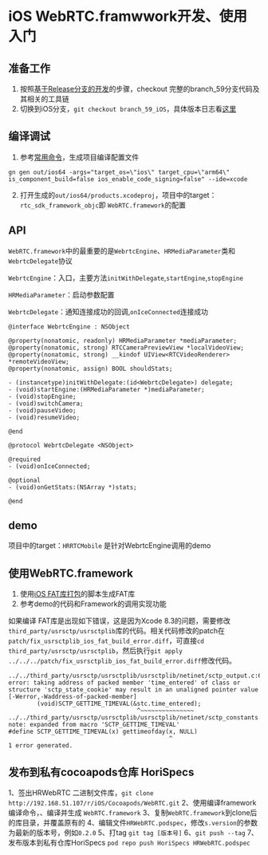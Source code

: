 # iOS WebRTC.framwwork开发、使用入门

## 准备工作

1. 按照[基于Release分支的开发](../develop_with_release.md)的步骤，checkout 完整的branch_59分支代码及其相关的工具链
2. 切换到iOS分支，`git checkout branch_59_iOS`，具体版本日志看[这里](http://192.168.51.107/log/webrtc%2F.git/branch_59_iOS)

## 编译调试

1. 参考[常用命令](../cmd.md)，生成项目编译配置文件
```
gn gen out/ios64 -args="target_os=\"ios\" target_cpu=\"arm64\" is_component_build=false ios_enable_code_signing=false" --ide=xcode
```
2. 打开生成的`out/ios64/products.xcodeproj`，项目中的target：`rtc_sdk_framework_objc`即
`WebRTC.framework`的配置

## API

`WebRTC.framework`中的最重要的是`WebrtcEngine`、`HRMediaParameter`类和`WebrtcDelegate`协议

`WebrtcEngine`：入口，主要方法`initWithDelegate`,`startEngine`,`stopEngine`

`HRMediaParameter`：启动参数配置

`WebrtcDelegate`：通知连接成功的回调,`onIceConnected`连接成功

``` objc
@interface WebrtcEngine : NSObject

@property(nonatomic, readonly) HRMediaParameter *mediaParameter;
@property(nonatomic, strong) RTCCameraPreviewView *localVideoView;
@property(nonatomic, strong) __kindof UIView<RTCVideoRenderer> *remoteVideoView;
@property(nonatomic, assign) BOOL shouldStats;

- (instancetype)initWithDelegate:(id<WebrtcDelegate>) delegate;
- (void)startEngine:(HRMediaParameter *)mediaParameter;
- (void)stopEngine;
- (void)switchCamera;
- (void)pauseVideo;
- (void)resumeVideo;

@end
```

``` objc
@protocol WebrtcDelegate <NSObject>

@required
- (void)onIceConnected;

@optional
- (void)onGetStats:(NSArray *)stats;

@end
```

## demo

项目中的target：`HRRTCMobile` 是针对WebrtcEngine调用的demo

## 使用WebRTC.framework

1. 使用[iOS FAT库打包](../cmd.md)的脚本生成FAT库
2. 参考demo的代码和Framework的调用实现功能

如果编译 FAT库是出现如下错误，这是因为Xcode 8.3的问题，需要修改`third_party/usrsctp/usrsctplib`库的代码。相关代码修改的patch在`patch/fix_usrsctplib_ios_fat_build_error.diff`，可直接`cd third_party/usrsctp/usrsctplib`，然后执行`git apply ../../../patch/fix_usrsctplib_ios_fat_build_error.diff`修改代码。

``` shell
../../third_party/usrsctp/usrsctplib/usrsctplib/netinet/sctp_output.c:6020:30: error: taking address of packed member 'time_entered' of class or structure 'sctp_state_cookie' may result in an unaligned pointer value [-Werror,-Waddress-of-packed-member]
        (void)SCTP_GETTIME_TIMEVAL(&stc.time_entered);
                                    ^~~~~~~~~~~~~~~~
../../third_party/usrsctp/usrsctplib/usrsctplib/netinet/sctp_constants.h:1028:46: note: expanded from macro 'SCTP_GETTIME_TIMEVAL'
#define SCTP_GETTIME_TIMEVAL(x) gettimeofday(x, NULL)
                                             ^
1 error generated.
```


## 发布到私有cocoapods仓库 HoriSpecs

1、签出HRWebRTC 二进制文件库，`git clone http://192.168.51.107/r/iOS/Cocoapods/WebRTC.git`
2、使用编译framework编译命令，、编译并生成 `WebRTC.framework`
3、复制`WebRTC.framework`到clone后的库目录，并覆盖原有的
4、编辑文件`HRWebRTC.podspec`，修改`s.version`的参数为最新的版本号，例如`0.2.0`
5、打tag `git tag [版本号]`
6、`git push --tag`
7、发布版本到私有仓库HoriSpecs `pod repo push HoriSpecs HRWebRTC.podspec`